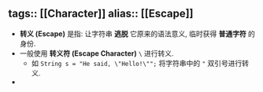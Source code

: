 tags:: [[Character]]
alias:: [[Escape]]
---

- **转义 (Escape)** 是指: 让字符串 **逃脱** 它原来的语法意义, 临时获得 **普通字符** 的身份.
- 一般使用 **转义符 (Escape Character)** `\` 进行转义.
	- 如 `String s = "He said, \"Hello!\"";` 将字符串中的 `"` 双引号进行转义.
-